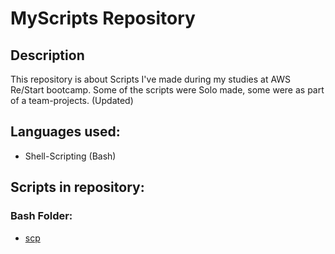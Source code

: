 # MyScripts Repository

## Description
This repository is about Scripts I've made during my studies at AWS Re/Start bootcamp.
Some of the scripts were Solo made, some were as part of a team-projects.
(Updated)

## Languages used: 
 * Shell-Scripting (Bash)

## Scripts in repository:
### Bash Folder:
 * [scp](https://github.com/nivaisman/MyScripts/blob/main/Shell-scripts/scp.sh)

 
